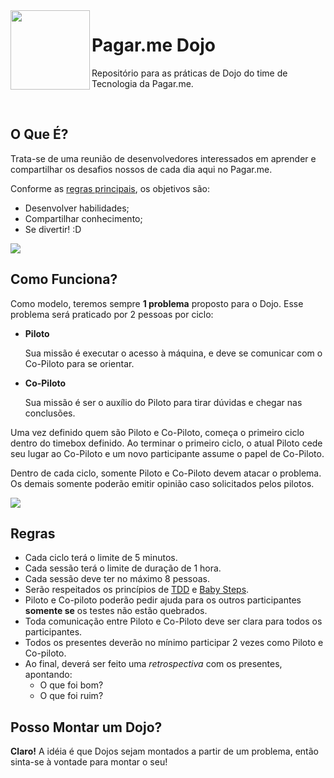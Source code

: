 <img src="https://cdn.rawgit.com/pagarme/brand/9ec30d3d4a6dd8b799bca1c25f60fb123ad66d5b/logo-circle.svg" width="127px" height="127px" align="left"/>

# Pagar.me Dojo

Repositório para as práticas de Dojo do time de Tecnologia da Pagar.me.

<br>

## O Que É?

Trata-se de uma reunião de desenvolvedores interessados em aprender e compartilhar os desafios nossos de cada dia aqui no Pagar.me.

Conforme as [regras principais](http://codingdojo.org), os objetivos são:

- Desenvolver habilidades;
- Compartilhar conhecimento;
- Se divertir! :D

<img src="https://s-media-cache-ak0.pinimg.com/originals/fb/4c/37/fb4c37589e8c327ac802482352f82869.jpg" align="center"/>
<br>

## Como Funciona?

Como modelo, teremos sempre **1 problema** proposto para o Dojo. Esse problema será praticado por 2 pessoas por ciclo:

- **Piloto**

	Sua missão é executar o acesso à máquina, e deve se comunicar com o Co-Piloto para se orientar.

- **Co-Piloto**

	Sua missão é ser o auxílio do Piloto para tirar dúvidas e chegar nas conclusões.

Uma vez definido quem são Piloto e Co-Piloto, começa o primeiro ciclo dentro do timebox definido. Ao terminar o primeiro ciclo, o atual Piloto cede seu lugar ao Co-Piloto e um novo participante assume o papel de Co-Piloto.

Dentro de cada ciclo, somente Piloto e Co-Piloto devem atacar o problema. Os demais somente poderão emitir opinião caso solicitados pelos pilotos.

<img src="https://s-media-cache-ak0.pinimg.com/originals/77/91/7e/77917ef65dd885e10cecea35faa0afd0.gif" align="center"/>
<br>

## Regras

- Cada ciclo terá o limite de 5 minutos.
- Cada sessão terá o limite de duração de 1 hora.
- Cada sessão deve ter no máximo 8 pessoas.
- Serão respeitados os princípios de [TDD](http://codingdojo.org/TestDrivenDevelopment/) e [Baby Steps](http://codingdojo.org/BabySteps/).
- Piloto e Co-piloto poderão pedir ajuda para os outros participantes **somente se** os testes não estão quebrados.
- Toda comunicação entre Piloto e Co-Piloto deve ser clara para todos os participantes.
- Todos os presentes deverão no mínimo participar 2 vezes como Piloto e Co-piloto.
- Ao final, deverá ser feito uma *retrospectiva* com os presentes, apontando:
	- O que foi bom?
	- O que foi ruim?

## Posso Montar um Dojo?

**Claro!** A idéia é que Dojos sejam montados a partir de um problema, então sinta-se à vontade para montar o seu!
